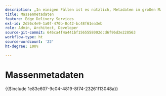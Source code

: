 ```yaml
---
description: „In einigen Fällen ist es nützlich, Metadaten im großen Maßstab auf eine Website anzuwenden. Häufige Anwendungsfälle umfassen:“
title: Massenmetadaten
feature: Edge Delivery Services
exl-id: 2d56c4e9-1a0f-470b-8c42-bc48f61ea3eb
role: Admin, Architect, Developer
source-git-commit: 646ca4f4a441bf1565558002dcd6f96d3e228563
workflow-type: ht
source-wordcount: '22'
ht-degree: 100%

---
```


# Massenmetadaten

{{$include 1e83e607-9c04-4819-8f74-23261f13048a}}

